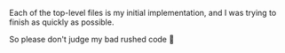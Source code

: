 Each of the top-level files is my initial implementation, and I was trying to finish as quickly as possible.

So please don't judge my bad rushed code :hatching_chick:
